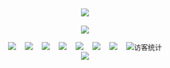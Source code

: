  <!-- 动态打字效果 -->
<h1 align="center">
  <a href="https://sunguoqi.com/">
    <img src="https://readme-typing-svg.herokuapp.com/?lines=console.log(%22Hello%2C%20World!%22);去码头整点薯片吧!&center=true&size=27">
  </a>
</h1>

<!-- 敲代码的图片 -->
<div align="center" ><img order-radius="100px" src="https://cdn.jsdelivr.net/gh/sun0225SUN/photos/images/202108300019556.gif"/></div>
<br>

<!-- 个人资料徽标 -->
<div align="center">
  <a><img src="https://img.shields.io/badge/website-%E4%B8%AA%E4%BA%BA%E7%BD%91%E7%AB%99-blue"></a>&emsp;
  <a><img src="https://img.shields.io/badge/twitter-%E6%8E%A8%E7%89%B9-blue"></a>&emsp;
  <a><img src="https://img.shields.io/badge/facebook-%E8%84%B8%E4%B9%A6-003472"></a>&emsp;
  <a><img src="https://img.shields.io/badge/youtube-%E6%B2%B9%E7%AE%A1-c32136"></a>&emsp;
  <a><img src="https://img.shields.io/badge/CSDN-%E5%8D%9A%E5%AE%A2-c32136"></a>&emsp;
  <a><img src="https://img.shields.io/badge/bilibili-B%E7%AB%99-ff69b4"></a>&emsp;
  <a><img src="https://img.shields.io/badge/zhihu-%E7%9F%A5%E4%B9%8E-blue"></a>&emsp;
<!-- 访客数统计徽标 -->
  <img src="https://visitor-badge.glitch.me/badge?page_id=Elenwu" alt="访客统计" /></div>

<!-- 贪吃蛇代码贡献图 -->
<div align="center"><img src="https://cdn.jsdelivr.net/gh/sun0225SUN/sun0225SUN/contribution-snake/github-contribution-grid-snake.svg" /></div>
